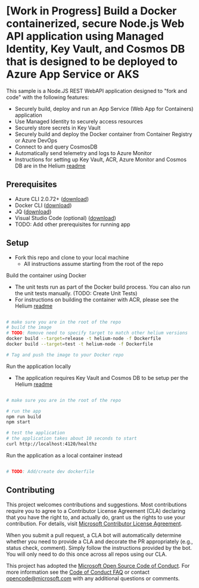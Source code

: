 # [Work in Progress] Build a Docker containerized, secure Node.js Web API application using Managed Identity, Key Vault, and Cosmos DB that is designed to be deployed to Azure App Service or AKS

This sample is a Node.JS REST WebAPI application designed to "fork and code" with the following features:

- Securely build, deploy and run an App Service (Web App for Containers) application
- Use Managed Identity to securely access resources
- Securely store secrets in Key Vault
- Securely build and deploy the Docker container from Container Registry or Azure DevOps
- Connect to and query CosmosDB
- Automatically send telemetry and logs to Azure Monitor
- Instructions for setting up Key Vault, ACR, Azure Monitor and Cosmos DB are in the Helium [readme](https://github.com/retaildevcrews/helium)

## Prerequisites

- Azure CLI 2.0.72+ ([download](https://docs.microsoft.com/en-us/cli/azure/install-azure-cli?view=azure-cli-latest))
- Docker CLI ([download](https://docs.docker.com/install/))
- JQ ([download](https://stedolan.github.io/jq/download/))
- Visual Studio Code (optional) ([download](https://code.visualstudio.com/download))
- TODO: Add other prerequisites for running app

## Setup

- Fork this repo and clone to your local machine
  - All instructions assume starting from the root of the repo

Build the container using Docker

- The unit tests run as part of the Docker build process. You can also run the unit tests manually. (TODO: Create Unit Tests)
- For instructions on building the container with ACR, please see the Helium [readme](https://github.com/retaildevcrews/helium)

```bash

# make sure you are in the root of the repo
# build the image
# TODO: Remove need to specify target to match other helium versions
docker build --target=release -t helium-node -f Dockerfile
docker build --target=test -t helium-node -f Dockerfile

# Tag and push the image to your Docker repo

```

Run the application locally

- The application requires Key Vault and Cosmos DB to be setup per the Helium [readme](https://github.com/retaildevcrews/helium)

```bash

# make sure you are in the root of the repo

# run the app
npm run build
npm start

# test the application
# the application takes about 10 seconds to start
curl http://localhost:4120/healthz

```

Run the application as a local container instead

```bash

# TODO: Add/create dev dockerfile

```

## Contributing

This project welcomes contributions and suggestions.  Most contributions require you to agree to a
Contributor License Agreement (CLA) declaring that you have the right to, and actually do, grant us
the rights to use your contribution. For details, visit [Microsoft Contributor License Agreement](https://cla.opensource.microsoft.com).

When you submit a pull request, a CLA bot will automatically determine whether you need to provide
a CLA and decorate the PR appropriately (e.g., status check, comment). Simply follow the instructions
provided by the bot. You will only need to do this once across all repos using our CLA.

This project has adopted the [Microsoft Open Source Code of Conduct](https://opensource.microsoft.com/codeofconduct/).
For more information see the [Code of Conduct FAQ](https://opensource.microsoft.com/codeofconduct/faq/) or
contact [opencode@microsoft.com](mailto:opencode@microsoft.com) with any additional questions or comments.
